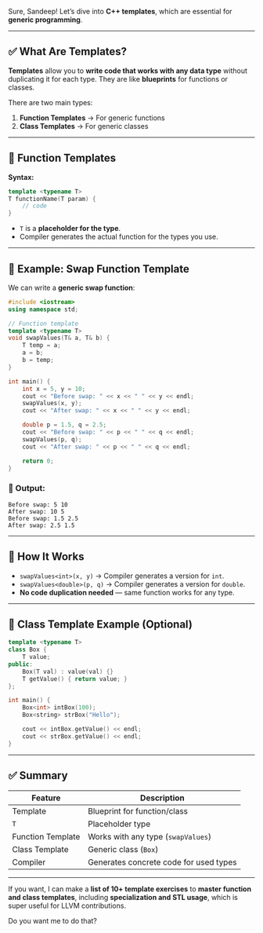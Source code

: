 Sure, Sandeep! Let’s dive into **C++ templates**, which are essential for **generic programming**.

---

## ✅ What Are Templates?

**Templates** allow you to **write code that works with any data type** without duplicating it for each type.
They are like **blueprints** for functions or classes.

There are two main types:

1. **Function Templates** → For generic functions
2. **Class Templates** → For generic classes

---

## 🔹 Function Templates

**Syntax:**

```cpp
template <typename T>
T functionName(T param) {
    // code
}
```

* `T` is a **placeholder for the type**.
* Compiler generates the actual function for the types you use.

---

## 🔹 Example: Swap Function Template

We can write a **generic swap function**:

```cpp
#include <iostream>
using namespace std;

// Function template
template <typename T>
void swapValues(T& a, T& b) {
    T temp = a;
    a = b;
    b = temp;
}

int main() {
    int x = 5, y = 10;
    cout << "Before swap: " << x << " " << y << endl;
    swapValues(x, y);
    cout << "After swap: " << x << " " << y << endl;

    double p = 1.5, q = 2.5;
    cout << "Before swap: " << p << " " << q << endl;
    swapValues(p, q);
    cout << "After swap: " << p << " " << q << endl;

    return 0;
}
```

### 🧾 Output:

```
Before swap: 5 10
After swap: 10 5
Before swap: 1.5 2.5
After swap: 2.5 1.5
```

---

## 🔹 How It Works

* `swapValues<int>(x, y)` → Compiler generates a version for `int`.
* `swapValues<double>(p, q)` → Compiler generates a version for `double`.
* **No code duplication needed** — same function works for any type.

---

## 🔹 Class Template Example (Optional)

```cpp
template <typename T>
class Box {
    T value;
public:
    Box(T val) : value(val) {}
    T getValue() { return value; }
};

int main() {
    Box<int> intBox(100);
    Box<string> strBox("Hello");

    cout << intBox.getValue() << endl;
    cout << strBox.getValue() << endl;
}
```

---

## ✅ Summary

| Feature           | Description                            |
| ----------------- | -------------------------------------- |
| Template          | Blueprint for function/class           |
| `T`               | Placeholder type                       |
| Function Template | Works with any type (`swapValues`)     |
| Class Template    | Generic class (`Box`)                  |
| Compiler          | Generates concrete code for used types |

---

If you want, I can make a **list of 10+ template exercises** to **master function and class templates**, including **specialization and STL usage**, which is super useful for LLVM contributions.

Do you want me to do that?
